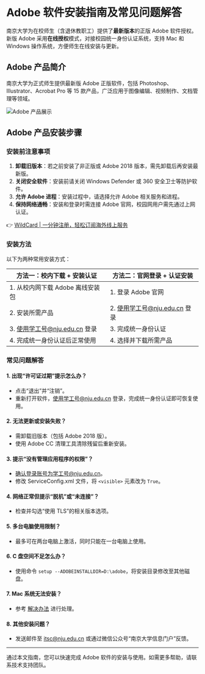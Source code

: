 # Adobe 软件安装指南及常见问题解答

南京大学为在校师生（含退休教职工）提供了**最新版本**的正版 Adobe 软件授权。新版 Adobe 采用**在线授权**模式，对接校园统一身份认证系统，支持 Mac 和 Windows 操作系统，方便师生在线安装与更新。

## Adobe 产品简介

南京大学为正式师生提供最新版 Adobe 正版软件，包括 Photoshop、Illustrator、Acrobat Pro 等 15 款产品，广泛应用于图像编辑、视频制作、文档管理等领域。

![Adobe 产品展示](https://bbtdd.com/img/13681364.webp)

## Adobe 产品安装步骤

### 安装前注意事项
1. **卸载旧版本**：若之前安装了非正版或 Adobe 2018 版本，需先卸载后再安装最新版。
2. **关闭安全软件**：安装前请关闭 Windows Defender 或 360 安全卫士等防护软件。
3. **允许 Adobe 进程**：安装过程中，请选择允许 Adobe 相关服务和进程。
4. **保持网络通畅**：安装和登录时需连接 Adobe 官网，校园网用户需先通过上网认证。

👉 [WildCard | 一分钟注册，轻松订阅海外线上服务](https://bbtdd.com/WildCard)

### 安装方法
以下为两种常用安装方式：

| **方法一：校内下载 + 安装认证** | **方法二：官网登录 + 认证安装** |
| ------------------------------ | ------------------------------ |
| 1. 从校内网下载 Adobe 离线安装包 | 1. 登录 Adobe 官网 |
| 2. 安装所需产品 | 2. 使用学工号@nju.edu.cn 登录 |
| 3. 使用学工号@nju.edu.cn 登录 | 3. 完成统一身份认证 |
| 4. 完成统一身份认证后正常使用 | 4. 选择并下载所需产品 |

### 常见问题解答

#### 1. 出现“许可证过期”提示怎么办？
- 点击“退出”并“注销”。
- 重新打开软件，使用学工号@nju.edu.cn 登录，完成统一身份认证即可恢复使用。

#### 2. 无法更新或安装失败？
- 需卸载旧版本（包括 Adobe 2018 版）。
- 使用 Adobe CC 清理工具清除残留后重新安装。

#### 3. 提示“没有管理应用程序的权限”？
- 确认登录账号为学工号@nju.edu.cn。
- 修改 ServiceConfig.xml 文件，将 `<visible>` 元素改为 `True`。

#### 4. 网络正常但提示“脱机”或“未连接”？
- 检查并勾选“使用 TLS”的相关版本选项。

#### 5. 多台电脑使用限制？
- 最多可在两台电脑上激活，同时只能在一台电脑上使用。

#### 6. C 盘空间不足怎么办？
- 使用命令 `setup --ADOBEINSTALLDIR=D:\adobe`，将安装目录修改至其他磁盘。

#### 7. Mac 系统无法安装？
- 参考 [解决办法](https://blog.csdn.net/weixin_50275735/article/details/126665924) 进行处理。

#### 8. 其他安装问题？
- 发送邮件至 itsc@nju.edu.cn 或通过微信公众号“南京大学信息门户”反馈。

---

通过本文指南，您可以快速完成 Adobe 软件的安装与使用。如需更多帮助，请联系技术支持团队。
